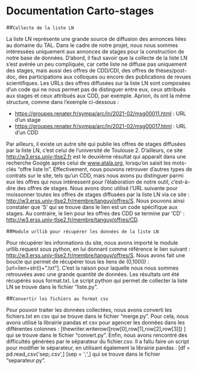 ﻿#  Documentation Carto-stages 

##``Collecte de la liste LN``

La liste LN représente une grande source de diffusion des annonces liées au domaine du TAL. Dans le cadre de notre projet, nous nous sommes intéressées uniquement aux annonces de stages pour la construction de notre base de données.
D’abord, il faut savoir que la collecte de la liste LN s’est avérée un peu compliquée, car cette liste ne diffuse pas uniquement des stages, mais aussi des offres de CDD/CDI, des offres de thèses/post-doc, des participations aux colloques ou encore des publications de revues scientifiques. Les URLs des offres diffusées sur la liste LN sont composées d’un code qui ne nous permet pas de distinguer entre eux, ceux attribués aux stages et ceux attribués aux CDD, par exemple. Apriori, ils ont la même structure, comme dans l’exemple ci-dessous :

- https://groupes.renater.fr/sympa/arc/ln/2021-02/msg00011.html : URL d’un stage
- https://groupes.renater.fr/sympa/arc/ln/2021-02/msg00017.html : URL d’un CDD

Par ailleurs, il existe un autre site qui publie les offres de stages diffusées par la liste LN, c’est celui de l’université de Toulouse 2. D’ailleurs, ce site http://w3.erss.univ-tlse2.fr est le deuxième résultat qui apparaît dans une recherche Google après celui de www.atala.org, lorsqu’on saisit les mots-clés “offre liste ln”. Effectivement, nous pouvons retrouver d’autres types de contrats sur le site, tels qu’un CDD, mais nous avons pu distinguer parmi eux les offres qui nous intéressent pour l’élaboration de notre outil, c’est-à-dire des offres de stages. Nous avons donc utilisé l’URL suivante pour moissonner toutes les offres de stages diffusées par la liste LN via ce site : http://w3.erss.univ-tlse2.fr/membre/tanguy/offres/S. Nous pouvons ainsi constater que ‘S’ qui se trouve dans le lien est un code spécifique aux stages. Au contraire, le lien pour les offres des CDD se termine par ‘CD’ : http://w3.erss.univ-tlse2.fr/membre/tanguy/offres/CD.

##``Module urllib pour récupérer les données de la liste LN``

Pour récupérer les informations du site, nous avons importé le module urllib.request sous python, en lui donnant comme référence le lien suivant : http://w3.erss.univ-tlse2.fr/membre/tanguy/offres/S. Nous avons fait une boucle qui permet de récupérer tous les liens de (0,1000) : [url=lien+str(i)+".txt"]. C’est la raison pour laquelle
nous nous sommes retrouvées avec une grande quantité de données. Les résultats ont été récupérés sous format.txt. 
Le script python qui permet de collecter la liste LN se trouve dans le fichier “liste.py”.

##``Convertir les fichiers au format csv``

Pour pouvoir traiter les données collectées, nous avons converti les fichiers.txt en csv qui se trouve dans le fichier “merge.py”. Pour cela, nous avons utilisé la librairie pandas et csv pour
agencer les données dans les différentes colonnes : [thewriter.writerow([row[0],row[1],row[2],row[3]]) ] qui se trouve dans le fichier “convert.py”. Enfin, nous avons rencontré des difficultés générées par le séparateur du fichier.csv. Il a fallu faire un script pour modifier le séparateur, en utilisant également la librairie pandas : [df = pd.read_csv('sep;.csv',] [sep = ';',] qui se trouve dans le fichier “separateur.py”.

